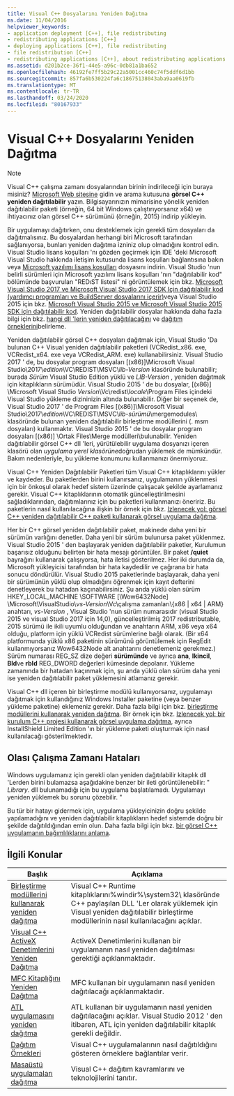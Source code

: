 ```yaml
---
title: Visual C++ Dosyalarını Yeniden Dağıtma
ms.date: 11/04/2016
helpviewer_keywords:
- application deployment [C++], file redistributing
- redistributing applications [C++]
- deploying applications [C++], file redistributing
- file redistribution [C++]
- redistributing applications [C++], about redistributing applications
ms.assetid: d201b2ce-36f1-44e5-a96c-0db81a1ba652
ms.openlocfilehash: 46192fe7ff5b29c22a5001cc460c74f5ddf6d1bb
ms.sourcegitcommit: 857fa6b530224fa6c18675138043aba9aa0619fb
ms.translationtype: MT
ms.contentlocale: tr-TR
ms.lasthandoff: 03/24/2020
ms.locfileid: "80167933"
---
```

# <a name="redistributing-visual-c-files"></a>Visual C++ Dosyalarını Yeniden Dağıtma

> [!NOTE]
> Visual C++ çalışma zamanı dosyalarından birinin indirileceği için buraya misiniz? [Microsoft Web sitesine](https://www.microsoft.com/) gidin ve arama kutusuna **görsel C++ yeniden dağıtılabilir** yazın. Bilgisayarınızın mimarisine yönelik yeniden dağıtılabilir paketi (örneğin, 64 bit Windows çalıştırıyorsanız x64) ve ihtiyacınız olan görsel C++ sürümünü (örneğin, 2015) indirip yükleyin.

Bir uygulamayı dağıtırken, onu desteklemek için gerekli tüm dosyaları da dağıtmalısınız. Bu dosyalardan herhangi biri Microsoft tarafından sağlanıyorsa, bunları yeniden dağıtma izniniz olup olmadığını kontrol edin. Visual Studio lisans koşulları 'nı gözden geçirmek için IDE 'deki Microsoft Visual Studio hakkında iletişim kutusunda lisans koşulları bağlantısına bakın veya [Microsoft yazılımı lisans koşulları](https://visualstudio.microsoft.com/license-terms/mlt687465/) dosyasını indirin. Visual Studio 'nun belirli sürümleri için Microsoft yazılımı lisans koşulları 'nın "dağıtılabilir kod" bölümünde başvurulan "REDıST listesi" ni görüntülemek için bkz. [Microsoft Visual Studio 2017 ve Microsoft Visual Studio 2017 SDK Için dağıtılabilir kod (yardımcı programları ve BuildServer dosyalarını içerir)](/visualstudio/productinfo/2017-redistribution-vs)veya Visual Studio 2015 için bkz. [Microsoft Visual Studio 2015 ve Microsoft Visual Studio 2015 SDK için dağıtılabilir kod](/visualstudio/productinfo/2015-redistribution-vs). Yeniden dağıtılabilir dosyalar hakkında daha fazla bilgi için bkz. [hangi dll 'lerin yeniden dağıtılacağını](determining-which-dlls-to-redistribute.md) ve [dağıtım örneklerini](deployment-examples.md)belirleme.

Yeniden dağıtılabilir görsel C++ dosyaları dağıtmak için, Visual Studio 'Da bulunan C++ Visual yeniden dağıtılabilir paketleri (VCRedist\_x86. exe, VCRedist\_x64. exe veya VCRedist\_ARM. exe) kullanabilirsiniz. Visual Studio 2017 ' de, bu dosyalar program dosyaları [(x86)]\\Microsoft Visual Studio\\2017\\_edition_\\VC\\REDIST\\MSVC\\_lib-Version_ klasöründe bulunabilir; burada _Sürüm_ Visual Studio Edition yüklü ve _LIB-Version_ , yeniden dağıtmak için kitaplıkların sürümüdür. Visual Studio 2015 ' de bu dosyalar, [(x86)] \Microsoft Visual Studio *Version*\Vc\redist\\*locale*\\Program Files içindeki Visual Studio yükleme dizininizin altında bulunabilir. Diğer bir seçenek de, Visual Studio 2017 ' de Program Files [(x86)]\\Microsoft Visual Studio\\2017\\_edition_\\VC\\REDIST\\MSVC\\_lib-sürümü_\\mergemodules\\ klasöründe bulunan yeniden dağıtılabilir birleştirme modüllerini (. msm dosyaları) kullanmaktır. Visual Studio 2015 ' de bu dosyalar program dosyaları [(x86)] \Ortak Files\Merge modülleri\\bulunabilir. Yeniden dağıtılabilir görsel C++ dll 'leri, yürütülebilir uygulama dosyanızı içeren klasörü olan *uygulama yerel klasörüne*doğrudan yüklemek de mümkündür. Bakım nedenleriyle, bu yükleme konumunu kullanmanızı önermiyoruz.

Visual C++ Yeniden Dağıtılabilir Paketleri tüm Visual C++ kitaplıklarını yükler ve kaydeder. Bu paketlerden birini kullanırsanız, uygulamanın yüklenmesi için bir önkoşul olarak hedef sistem üzerinde çalışacak şekilde ayarlamanız gerekir. Visual C++ kitaplıklarının otomatik güncelleştirilmesini sağladıklarından, dağıtımlarınız için bu paketleri kullanmanızı öneririz. Bu paketlerin nasıl kullanılacağına ilişkin bir örnek için bkz. [Izlenecek yol: görsel C++ yeniden dağıtılabilir C++ paketi kullanarak görsel uygulama dağıtma](deploying-visual-cpp-application-by-using-the-vcpp-redistributable-package.md).

Her bir C++ görsel yeniden dağıtılabilir paket, makinede daha yeni bir sürümün varlığını denetler. Daha yeni bir sürüm bulunursa paket yüklenmez. Visual Studio 2015 ' den başlayarak yeniden dağıtılabilir paketler, Kurulumun başarısız olduğunu belirten bir hata mesajı görüntüler. Bir paket **/quiet** bayrağını kullanarak çalışıyorsa, hata iletisi gösterilmez. Her iki durumda da, Microsoft yükleyicisi tarafından bir hata kaydedilir ve çağırana bir hata sonucu döndürülür. Visual Studio 2015 paketlerinde başlayarak, daha yeni bir sürümünün yüklü olup olmadığını öğrenmek için kayıt defterini denetleyerek bu hatadan kaçınabilirsiniz. Şu anda yüklü olan sürüm HKEY_LOCAL_MACHINE \SOFTWARE [\Wow6432Node] \Microsoft\VisualStudio\\_vs-Version_\Vc\çalışma zamanları\\{x86 | x64 | ARM} anahtarı, _vs-Version_ , Visual Studio 'nun sürüm numarasıdır (visual Studio 2015 ve visual Studio 2017 için 14,0), güncelleştirilmiş 2017 redistributable, 2015 sürümü ile ikili uyumlu olduğundan ve anahtarın ARM, x86 veya x64 olduğu, platform için yüklü VCRedist sürümlerine bağlı olarak. (Bir x64 platformunda yüklü x86 paketinin sürümünü görüntülemek için RegEdit kullanmıyorsanız Wow6432Node alt anahtarını denetlemeniz gerekmez.) Sürüm numarası REG_SZ dize değeri **sürümünde** ve ayrıca **ana**, **Ikincil**, **Bld**ve **rbld** REG_DWORD değerleri kümesinde depolanır. Yükleme zamanında bir hatadan kaçınmak için, şu anda yüklü olan sürüm daha yeni ise yeniden dağıtılabilir paket yüklemesini atlamanız gerekir.

Visual C++ dll içeren bir birleştirme modülü kullanıyorsanız, uygulamayı dağıtmak için kullandığınız Windows Installer paketine (veya benzer yükleme paketine) eklemeniz gerekir. Daha fazla bilgi için bkz. [birleştirme modüllerini kullanarak yeniden dağıtma](redistributing-components-by-using-merge-modules.md). Bir örnek için bkz. [Izlenecek yol: bir kurulum C++ projesi kullanarak görsel uygulama dağıtma](walkthrough-deploying-a-visual-cpp-application-by-using-a-setup-project.md), ayrıca InstallShield Limited Edition 'ın bir yükleme paketi oluşturmak için nasıl kullanılacağı gösterilmektedir.

## <a name="potential-run-time-errors"></a>Olası Çalışma Zamanı Hataları

Windows uygulamanız için gerekli olan yeniden dağıtılabilir kitaplık dll 'Lerden birini bulamazsa aşağıdakine benzer bir ileti görüntülenebilir: " *Library*. dll bulunamadığı için bu uygulama başlatılamadı. Uygulamayı yeniden yüklemek bu sorunu çözebilir. "

Bu tür bir hatayı gidermek için, uygulama yükleyicinizin doğru şekilde yapılamadığını ve yeniden dağıtılabilir kitaplıkların hedef sistemde doğru bir şekilde dağıtıldığından emin olun. Daha fazla bilgi için bkz. [bir görsel C++ uygulamanın bağımlılıklarını anlama](understanding-the-dependencies-of-a-visual-cpp-application.md).

## <a name="related-topics"></a>İlgili Konular

|Başlık|Açıklama|
|-----------|-----------------|
|[Birleştirme modüllerini kullanarak yeniden dağıtma](redistributing-components-by-using-merge-modules.md)|Visual C++ Runtime kitaplıklarını%windir%\system32\ klasöründe C++ paylaşılan DLL 'Ler olarak yüklemek için Visual yeniden dağıtılabilir birleştirme modüllerinin nasıl kullanılacağını açıklar.|
|[Visual C++ ActiveX Denetimlerini Yeniden Dağıtma](redistributing-visual-cpp-activex-controls.md)|ActiveX Denetimlerini kullanan bir uygulamanın nasıl yeniden dağıtılması gerektiği açıklanmaktadır.|
|[MFC Kitaplığını Yeniden Dağıtma](redistributing-the-mfc-library.md)|MFC kullanan bir uygulamanın nasıl yeniden dağıtılacağı açıklanmaktadır.|
|[ATL uygulamasını yeniden dağıtma](redistributing-an-atl-application.md)|ATL kullanan bir uygulamanın nasıl yeniden dağıtılacağını açıklar. Visual Studio 2012 ' den itibaren, ATL için yeniden dağıtılabilir kitaplık gerekli değildir.|
|[Dağıtım Örnekleri](deployment-examples.md)|Visual C++ uygulamalarının nasıl dağıtıldığını gösteren örneklere bağlantılar verir.|
|[Masaüstü uygulamaları dağıtma](deploying-native-desktop-applications-visual-cpp.md)|Visual C++ dağıtım kavramlarını ve teknolojilerini tanıtır.|
